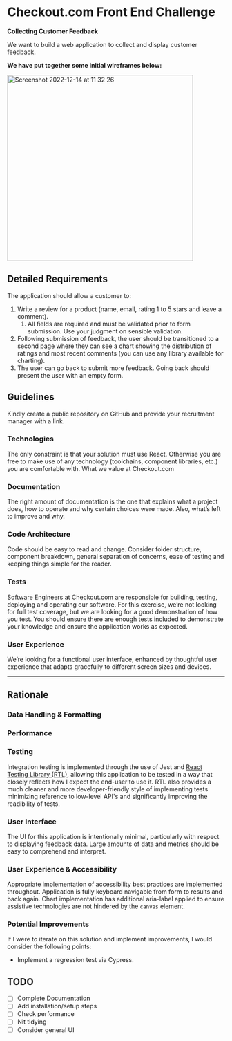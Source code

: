 # Checkout.com Front End Challenge

**Collecting Customer Feedback**

We want to build a web application to collect and display customer feedback.

**We have put together some initial wireframes below:**

<img width="430" alt="Screenshot 2022-12-14 at 11 32 26" src="https://user-images.githubusercontent.com/33296316/207584427-2b266f44-e14c-4409-925e-0d71885fa0d9.png">

## Detailed Requirements

The application should allow a customer to:

1. Write a review for a product (name, email, rating 1 to 5 stars and leave a comment).
   1. All fields are required and must be validated prior to form submission. Use your judgment on sensible validation.
2. Following submission of feedback, the user should be transitioned to a second page where they can see a chart showing the distribution of ratings and most recent comments (you can use any library available for charting).
3. The user can go back to submit more feedback. Going back should present the user with
   an empty form.

## Guidelines

Kindly create a public repository on GitHub and provide your recruitment manager with a link.

### Technologies

The only constraint is that your solution must use React. Otherwise you are free to make use of
any technology (toolchains, component libraries, etc.) you are comfortable with.
What we value at Checkout.com

### Documentation

The right amount of documentation is the one that explains what a project does, how to operate
and why certain choices were made. Also, what’s left to improve and why.

### Code Architecture

Code should be easy to read and change. Consider folder structure, component breakdown,
general separation of concerns, ease of testing and keeping things simple for the reader.

### Tests

Software Engineers at Checkout.com are responsible for building, testing, deploying and
operating our software. For this exercise, we’re not looking for full test coverage, but we are
looking for a good demonstration of how you test. You should ensure there are enough tests
included to demonstrate your knowledge and ensure the application works as expected.

### User Experience

We’re looking for a functional user interface, enhanced by thoughtful user experience that
adapts gracefully to different screen sizes and devices.

---

## Rationale

### Data Handling & Formatting

### Performance

### Testing

Integration testing is implemented through the use of Jest and [React Testing Library (RTL)](https://testing-library.com/docs/react-testing-library/intro), allowing this application to be tested in a way that closely reflects how I expect the end-user to use it. RTL also provides a much cleaner and more developer-friendly style of implementing tests minimizing reference to low-level API's and significantly improving the readibility of tests.

### User Interface

The UI for this application is intentionally minimal, particularly with respect to displaying feedback data. Large amounts of data and metrics should be easy to comprehend and interpret.

### User Experience & Accessibility

Appropriate implementation of accessibility best practices are implemented throughout. Application is fully keyboard navigable from form to results and back again. Chart implementation has additional aria-label applied to ensure assistive technologies are not hindered by the `canvas` element.

### Potential Improvements

If I were to iterate on this solution and implement improvements, I would consider the following points:

- Implement a regression test via Cypress.

## TODO

- [ ] Complete Documentation
- [ ] Add installation/setup steps
- [ ] Check performance
- [ ] Nit tidying
- [ ] Consider general UI
